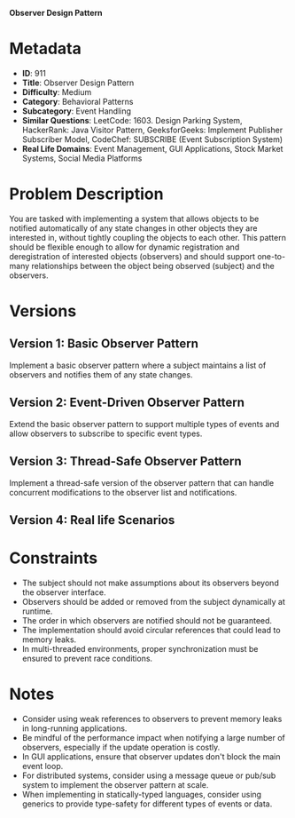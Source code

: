 **Observer Design Pattern**

# Metadata

- **ID**: 911
- **Title**: Observer Design Pattern
- **Difficulty**: Medium
- **Category**: Behavioral Patterns
- **Subcategory**: Event Handling
- **Similar Questions**: LeetCode: 1603. Design Parking System, HackerRank: Java Visitor Pattern, GeeksforGeeks: Implement Publisher Subscriber Model, CodeChef: SUBSCRIBE (Event Subscription System)
- **Real Life Domains**: Event Management, GUI Applications, Stock Market Systems, Social Media Platforms

# Problem Description

You are tasked with implementing a system that allows objects to be notified automatically of any state changes in other objects they are interested in, without tightly coupling the objects to each other. This pattern should be flexible enough to allow for dynamic registration and deregistration of interested objects (observers) and should support one-to-many relationships between the object being observed (subject) and the observers.

# Versions

## Version 1: Basic Observer Pattern

Implement a basic observer pattern where a subject maintains a list of observers and notifies them of any state changes.

## Version 2: Event-Driven Observer Pattern

Extend the basic observer pattern to support multiple types of events and allow observers to subscribe to specific event types.

## Version 3: Thread-Safe Observer Pattern

Implement a thread-safe version of the observer pattern that can handle concurrent modifications to the observer list and notifications.

## Version 4: Real life Scenarios

# Constraints

- The subject should not make assumptions about its observers beyond the observer interface.
- Observers should be added or removed from the subject dynamically at runtime.
- The order in which observers are notified should not be guaranteed.
- The implementation should avoid circular references that could lead to memory leaks.
- In multi-threaded environments, proper synchronization must be ensured to prevent race conditions.

# Notes

- Consider using weak references to observers to prevent memory leaks in long-running applications.
- Be mindful of the performance impact when notifying a large number of observers, especially if the update operation is costly.
- In GUI applications, ensure that observer updates don't block the main event loop.
- For distributed systems, consider using a message queue or pub/sub system to implement the observer pattern at scale.
- When implementing in statically-typed languages, consider using generics to provide type-safety for different types of events or data.